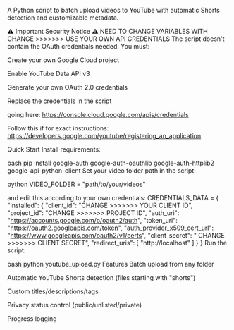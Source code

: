 A Python script to batch upload videos to YouTube with automatic Shorts detection and customizable metadata.

⚠️ Important Security Notice ⚠️
NEED TO CHANGE VARIABLES WITH CHANGE >>>>>>>
USE YOUR OWN API CREDENTIALS
The script doesn't contain the OAuth credentials needed. You must:

Create your own Google Cloud project

Enable YouTube Data API v3

Generate your own OAuth 2.0 credentials

Replace the credentials in the script

going here:
https://console.cloud.google.com/apis/credentials

Follow this if for exact instructions:
https://developers.google.com/youtube/registering_an_application

Quick Start
Install requirements:

bash
pip install google-auth google-auth-oauthlib google-auth-httplib2 google-api-python-client
Set your video folder path in the script:

python
VIDEO_FOLDER = "path/to/your/videos"

and edit this according to your own credentials:
CREDENTIALS_DATA = {
    "installed": {
        "client_id": "CHANGE >>>>>>> YOUR CLIENT ID",
        "project_id": "CHANGE >>>>>>> PROJECT ID",
        "auth_uri": "https://accounts.google.com/o/oauth2/auth",
        "token_uri": "https://oauth2.googleapis.com/token",
        "auth_provider_x509_cert_url": "https://www.googleapis.com/oauth2/v1/certs",
        "client_secret": " CHANGE >>>>>>> CLIENT SECRET",
        "redirect_uris": [
            "http://localhost"
        ]
    }
}
Run the script:

bash
python youtube_upload.py
Features
Batch upload from any folder

Automatic YouTube Shorts detection (files starting with "shorts")

Custom titles/descriptions/tags

Privacy status control (public/unlisted/private)

Progress logging

